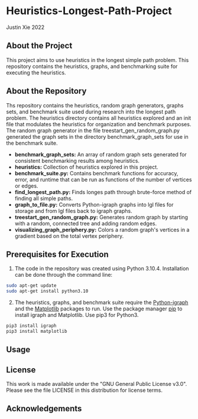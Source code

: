 # Heuristics-Longest-Path-Project
Justin Xie 2022

## About the Project
This project aims to use heuristics in the longest simple path problem. This repository contains the heuristics, graphs, and benchmarking suite for executing the heuristics.

## About the Repository
Ths repository contains the heuristics, random graph generators, graphs sets, and benchmark suite used during research into the longest path problem. The heuristics directory contains all heuristics explored and an init file that modulates the heuristics for organization and benchmark purposes. The random graph generator in the file treestart_gen_random_graph.py generated the graph sets in the directory benchmark_graph_sets for use in the benchmark suite.

- **benchmark_graph_sets:** An array of random graph sets generated for consistent benchmarking results among heuristics.
- **heuristics:** Collection of heuristics explored in this project.
- **benchmark_suite.py:** Contains benchmark functions for accuracy, error, and runtime that can be run as functions of the number of vertices or edges.
- **find_longest_path.py:** Finds longes path through brute-force method of finding all simple paths.
- **graph_to_file.py:** Converts Python-igraph graphs into lgl files for storage and from lgl files back to igraph graphs.
- **treestart_gen_random_graph.py:** Generates random graph by starting with a random, connected tree and adding random edges.
- **visualizing_graph_periphery.py:** Colors a random graph's vertices in a gradient based on the total vertex periphery.

## Prerequisites for Execution
1. The code in the repository was created using Python 3.10.4. Installation can be done through the command line:

```bash
sudo apt-get update
sudo apt-get install python3.10
```

2. The heuristics, graphs, and benchmark suite require the [Python-igraph](https://igraph.org/python/) and the [Matplotlib](https://matplotlib.org/) packages to run. Use the package manager [pip](https://pip.pypa.io/en/stable/) to install igraph and Matplotlib. Use pip3 for Python3.

```bash
pip3 install igraph
pip3 install matplotlib
```

## Usage


## License
This work is made available under the "GNU General Public License v3.0". Please see the file LICENSE in this distribution for license terms.

## Acknowledgements